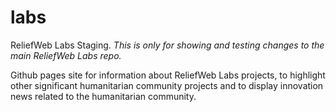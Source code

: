 labs
====

ReliefWeb Labs Staging.
*This is only for showing and testing changes to the main ReliefWeb Labs repo.*

Github pages site for information about ReliefWeb Labs projects, to highlight
other significant humanitarian community projects and to display innovation
news related to the humanitarian community.
